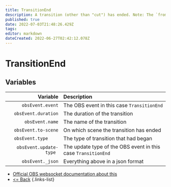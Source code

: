 ```yaml
---
title: TransitionEnd
description: A transition (other than "cut") has ended. Note: The `from-scene` field is not available in TransitionEnd.
published: true
date: 2022-07-03T21:48:26.429Z
tags: 
editor: markdown
dateCreated: 2022-06-27T02:42:12.078Z
---
```


# TransitionEnd

## Variables

| Variable | Description |
|---------:|:------------|
| `obsEvent.event` | The OBS event in this case `TransitionEnd`
| `obsEvent.duration` | The duration of the transition
| `obsEvent.name` | The name of the transition
| `obsEvent.to-scene` | On which scene the transition has ended
| `obsEvent.type	` | The type of transition that had began
| `obsEvent.update-type	` | The update type of the OBS event in this case `TransitionEnd`
| `obsEvent._json` | Everything above in a json format
* [Official OBS websocket documentation about this](https://github.com/obsproject/obs-websocket/blob/4.x-current/docs/generated/protocol.md#transitionend)
* [<= Back](/en/Broadcasters/OBS/Events)
{.links-list}